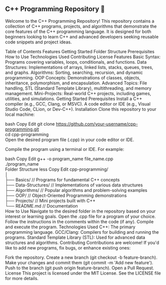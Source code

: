 C++ Programming Repository 🚀
--
Welcome to the C++ Programming Repository! This repository contains a collection of C++ programs, projects, and algorithms that demonstrate the core features of the C++ programming language. It is designed for both beginners looking to learn C++ and advanced developers seeking reusable code snippets and project ideas.

Table of Contents
Features
Getting Started
Folder Structure
Prerequisites
How to Use
Technologies Used
Contributing
License
Features
Basic Syntax: Programs covering variables, loops, conditionals, and functions.
Data Structures: Implementations of arrays, linked lists, stacks, queues, trees, and graphs.
Algorithms: Sorting, searching, recursion, and dynamic programming.
OOP Concepts: Demonstrations of classes, objects, inheritance, polymorphism, and encapsulation.
Advanced Topics: File handling, STL (Standard Template Library), multithreading, and memory management.
Mini-Projects: Real-world C++ projects, including games, utilities, and simulations.
Getting Started
Prerequisites
Install a C++ compiler (e.g., GCC, Clang, or MSVC).
A code editor or IDE (e.g., Visual Studio Code, CLion, or Dev-C++).
Installation
Clone this repository to your local machine:

bash
Copy
Edit
git clone https://github.com/your-username/cpp-programming.git  
cd cpp-programming  
Open the desired program file (.cpp) in your code editor or IDE.

Compile the program using a terminal or IDE. For example:

bash
Copy
Edit
g++ -o program_name file_name.cpp  
./program_name  
Folder Structure
less
Copy
Edit
cpp-programming/  
│  
├── Basics/              // Programs for fundamental C++ concepts  
├── Data-Structures/     // Implementations of various data structures  
├── Algorithms/          // Popular algorithms and problem-solving examples  
├── OOP/                 // Object-Oriented Programming demonstrations  
├── Projects/            // Mini projects built with C++  
└── README.md            // Documentation  
How to Use
Navigate to the desired folder in the repository based on your interest or learning goals.
Open the .cpp file for a program of your choice.
Follow the instructions in the comments within the code (if any).
Compile and execute the program.
Technologies Used
C++: The primary programming language.
GCC/Clang: Compilers for building and running the programs.
Standard Template Library (STL): Used for advanced data structures and algorithms.
Contributing
Contributions are welcome! If you'd like to add new programs, fix bugs, or enhance existing ones:

Fork the repository.
Create a new branch (git checkout -b feature-branch).
Make your changes and commit them (git commit -m 'Add new feature').
Push to the branch (git push origin feature-branch).
Open a Pull Request.
License
This project is licensed under the MIT License. See the LICENSE file for more details.
